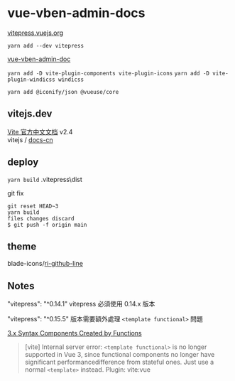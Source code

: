 # vue-vben-admin-docs

[vitepress.vuejs.org](https://vitepress.vuejs.org/guide/getting-started.html)

`yarn add --dev vitepress`

[vue-vben-admin-doc](https://anncwb.github.io/vue-vben-admin-doc/guide/introduction.html)

`yarn add -D vite-plugin-components vite-plugin-icons`
`yarn add -D vite-plugin-windicss windicss`

`yarn add @iconify/json @vueuse/core`

## vitejs.dev

[Vite 官方中文文档](https://cn.vitejs.dev/) v2.4  
vitejs / [docs-cn](https://github.com/vitejs/docs-cn)

## deploy

`yarn build` .vitepress\dist

git fix

`git reset HEAD~3`  
`yarn build`  
`files changes discard`  
`$ git push -f origin main`  

## theme

blade-icons/[ri-github-line](https://blade-ui-kit.com/blade-icons/ri-github-line)

## Notes

"vitepress": "^0.14.1" vitepress 必須使用 0.14.x 版本 

"vitepress": "^0.15.5" 版本需要額外處理  `<template functional>` 問題

[3.x Syntax  Components Created by Functions](https://v3.vuejs.org/guide/migration/functional-components.html#_2-x-syntax)

> [vite] Internal server error: `<template functional>` is no longer supported in Vue 3, since functional components no longer have significant performancedifference from stateful ones. Just use a normal `<template>` instead.
> Plugin: vite:vue
